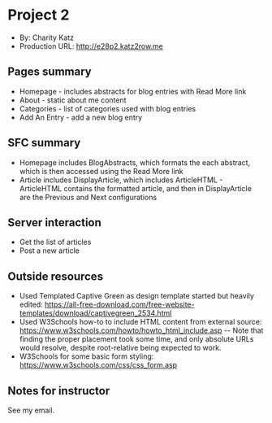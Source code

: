 # Project 2
+ By: Charity Katz
+ Production URL: <http://e28p2.katz2row.me>

## Pages summary
- Homepage - includes abstracts for blog entries with Read More link
- About - static about me content
- Categories - list of categories used with blog entries
- Add An Entry - add a new blog entry

## SFC summary
- Homepage includes BlogAbstracts, which formats the each abstract, which is then accessed using the Read More link
- Article includes DisplayArticle, which includes ArticleHTML - ArticleHTML contains the formatted article, and then in DisplayArticle are the Previous and Next configurations
  
## Server interaction
- Get the list of articles
- Post a new article

## Outside resources
- Used Templated Captive Green as design template started but heavily edited: <https://all-free-download.com/free-website-templates/download/captivegreen_2534.html>
- Used W3Schools how-to to include HTML content from external source: <https://www.w3schools.com/howto/howto_html_include.asp>
-- Note that finding the proper placement took some time, and only absolute URLs would resolve, despite root-relative being expected to work.
- W3Schools for some basic form styling: <https://www.w3schools.com/css/css_form.asp>

## Notes for instructor
See my email.









